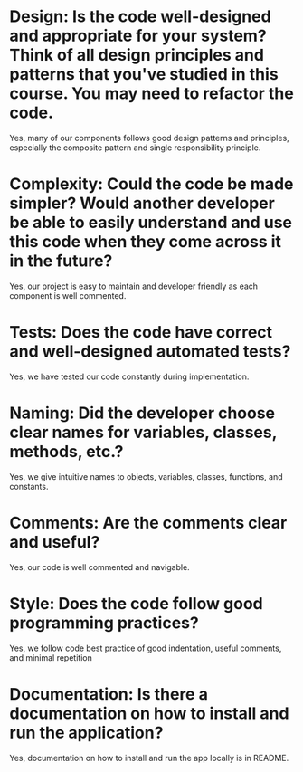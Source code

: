 
# Design: Is the code well-designed and appropriate for your system? Think of all design principles and patterns that you've studied in this course. You may need to refactor the code.
Yes, many of our components follows good design patterns and principles, especially the composite pattern and single responsibility principle.

# Complexity: Could the code be made simpler? Would another developer be able to easily understand and use this code when they come across it in the future?
Yes, our project is easy to maintain and developer friendly as each component is well commented.

# Tests: Does the code have correct and well-designed automated tests?
Yes, we have tested our code constantly during implementation.

# Naming: Did the developer choose clear names for variables, classes, methods, etc.?
Yes, we give intuitive names to objects, variables, classes, functions, and constants. 

# Comments: Are the comments clear and useful?
Yes, our code is well commented and navigable.

# Style: Does the code follow good programming practices?
Yes, we follow code best practice of good indentation, useful comments, and minimal repetition

# Documentation: Is there a documentation on how to install and run the application?
Yes, documentation on how to install and run the app locally is in README.